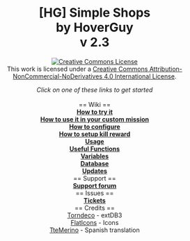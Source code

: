 <h1 align="center">[HG] Simple Shops<br/>by HoverGuy<br/>v 2.3</h1>

<p align="center"><a rel="license" href="http://creativecommons.org/licenses/by-nc-nd/4.0/"><img alt="Creative Commons License" style="border-width:0" src="https://i.creativecommons.org/l/by-nc-nd/4.0/88x31.png"/></a><br/>This work is licensed under a <a rel="license" href="http://creativecommons.org/licenses/by-nc-nd/4.0/">Creative Commons Attribution-NonCommercial-NoDerivatives 4.0 International License</a>.</p>

<p align="center">
<i>Click on one of these links to get started</i><br/><br/>
== Wiki ==<br/>
<b><a href="https://github.com/Ppgtjmad/SimpleShops/wiki/How-to-try-it">How to try it</a></b><br/>
<b><a href="https://github.com/Ppgtjmad/SimpleShops/wiki/How-to-use-it-in-your-custom-mission">How to use it in your custom mission</a></b><br/>
<b><a href="https://github.com/Ppgtjmad/SimpleShops/wiki/How-to-configure">How to configure</a></b><br/>
<b><a href="https://github.com/Ppgtjmad/SimpleShops/wiki/How-to-setup-kill-rewards">How to setup kill reward</a></b><br/>
<b><a href="https://github.com/Ppgtjmad/SimpleShops/wiki/Usage">Usage</a></b><br/>
<b><a href="https://github.com/Ppgtjmad/SimpleShops/wiki/Useful-Functions">Useful Functions</a></b><br/>
<b><a href="https://github.com/Ppgtjmad/SimpleShops/wiki/Variables">Variables</a></b><br/>
<b><a href="https://github.com/Ppgtjmad/SimpleShops/wiki/Database">Database</a></b><br/>
<b><a href="https://github.com/Ppgtjmad/SimpleShops/wiki/Updates">Updates</a></b><br/>
== Support ==<br/>
<b><a href="http://forums.sunrise-production.com/index.php?/forum/58-scripting/">Support forum</a></b><br/>
== Issues ==<br/>
<b><a href="https://github.com/Ppgtjmad/SimpleShops/issues">Tickets</a></b><br/>
== Credits ==<br/>
<a href="https://bitbucket.org/torndeco/extdb3/wiki/Home" target="_blank">Torndeco</a> - extDB3<br/>
<a href="http://flaticons.net/" target="_blank">FlatIcons</a> - Icons<br/>
<a href="https://github.com/TteMerino" target="_blank">TteMerino</a> - Spanish translation
</p>

